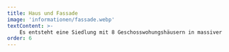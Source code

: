 ```yaml
---
title: Haus und Fassade
image: 'informationen/fassade.webp'
textContent: >-
    Es entsteht eine Siedlung mit 8 Geschosswohungshäusern in massiver Bauweise, die sich zum Tal nach Waldkirch und Kollnau auffächern. Zwei Häuser mit Ihren Neubauwohnungen stehen nebeneinander auf jeweils einer der vier Tiefgaragen. Ein Haus vereint 17 hochwertige neue zu verkaufende Wohneinheiten und ist in Einheiten mit 4 Geschossen mit je 4 Eigentumswohnungen in den Obergeschossen und 5 Gartenwohnungen im Erdgeschoss geteilt. Der Dachüberstand wird der formale Abschluss des Neubaus und schützt die Fassade vor Witterung. Auf jeder Ebene gibt es zur Hausmitte orientierte Wohnungen mit grün bewachsenen Balkonen oder Gärten und Flügelwohnungen in verschiednen Varianten mit großzügigen Terrassen und Gartenflächen. Eine große Vielfalt an Wohnungen und Zimmern ist hier die Basis für die Vorstellungen und Bedürfnisse vieler Bewohner*innen aller Altersgruppen, die sich in Waldkirch neues Wohneigentum aneignen möchten. Das Haus als eigene Verwaltungseinheit macht Entscheidungen in der Hausgemeinschaft überschaubar und ist in sich schlüssig mit eigenem Treppenhaus und Aufzug, eigenem Zugang, Kellern und Hausanschlüssen. Das geschlossenen System profitiert zudem energetisch von der Ausrichtung der Häuser. Im Süden bringen große Fassadenflächen solare Einträge, die im Heizfall unterstützen und positiv auf die Energiebilanz des Mehrfamilienhauses im KFW 40EE Standard wirken. Zum Norden hin grenzt ca. die Hälfte des Hauses an den Berg, der im Winter deutlich wärmer bleibt als die Außenluft.
order: 6
---
```

